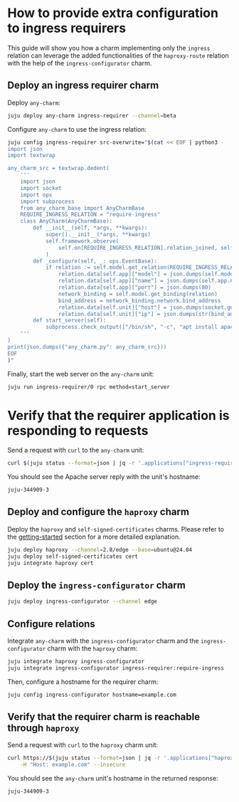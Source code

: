 # How to provide extra configuration to ingress requirers
This guide will show you how a charm implementing only the `ingress` relation can leverage the added functionalities of the `haproxy-route` relation with the help of the `ingress-configurator` charm.

## Deploy an ingress requirer charm
Deploy `any-charm`:
```sh
juju deploy any-charm ingress-requirer --channel=beta
```

Configure `any-charm` to use the ingress relation:
```sh
juju config ingress-requirer src-overwrite="$(cat << EOF | python3 -
import json
import textwrap

any_charm_src = textwrap.dedent(
    '''
    import json
    import socket
    import ops
    import subprocess
    from any_charm_base import AnyCharmBase
    REQUIRE_INGRESS_RELATION = "require-ingress"
    class AnyCharm(AnyCharmBase):
        def __init__(self, *args, **kwargs):
            super().__init__(*args, **kwargs)
            self.framework.observe(
                self.on[REQUIRE_INGRESS_RELATION].relation_joined, self._configure
            )
        def _configure(self, _: ops.EventBase):
            if relation := self.model.get_relation(REQUIRE_INGRESS_RELATION):
                relation.data[self.app]["model"] = json.dumps(self.model.name)
                relation.data[self.app]["name"] = json.dumps(self.app.name)
                relation.data[self.app]["port"] = json.dumps(80)
                network_binding = self.model.get_binding(relation)
                bind_address = network_binding.network.bind_address
                relation.data[self.unit]["host"] = json.dumps(socket.getfqdn())
                relation.data[self.unit]["ip"] = json.dumps(str(bind_address))
        def start_server(self):
            subprocess.check_output(["/bin/sh", "-c", "apt install apache2 -y; hostname > /var/www/html/index.html"])
    '''
)
print(json.dumps({"any_charm.py": any_charm_src}))
EOF
)"
```

Finally, start the web server on the `any-charm` unit:
```sh
juju run ingress-requirer/0 rpc method=start_server
```


# Verify that the requirer application is responding to requests
Send a request with `curl` to the `any-charm` unit:
```sh
curl $(juju status --format=json | jq -r '.applications["ingress-requirer"].units["ingress-requirer/0"]."public-address"')
```

You should see the Apache server reply with the unit's hostname:
```sh
juju-344909-3
```

## Deploy and configure the `haproxy` charm
Deploy the `haproxy` and `self-signed-certificates` charms. Please refer to the [getting-started](../getting-started.md) section for a more detailed explanation.
```sh
juju deploy haproxy --channel=2.8/edge --base=ubuntu@24.04
juju deploy self-signed-certificates cert
juju integrate haproxy cert
```

## Deploy the `ingress-configurator` charm
```sh
juju deploy ingress-configurator --channel edge
```

## Configure relations
Integrate `any-charm` with the `ingress-configurator` charm and the `ingress-configurator` charm with the `haproxy` charm:
```sh
juju integrate haproxy ingress-configurator
juju integrate ingress-configurator ingress-requirer:require-ingress
```

Then, configure a hostname for the requirer charm:
```sh
juju config ingress-configurator hostname=example.com
```

## Verify that the requirer charm is reachable through `haproxy`
Send a request with `curl` to the `haproxy` charm unit:
```sh
curl https://$(juju status --format=json | jq -r '.applications["haproxy"].units["haproxy/0"]."public-address"') \
    -H "Host: example.com" --insecure
```

You should see the `any-charm` unit's hostname in the returned response:
```sh
juju-344909-3
```
